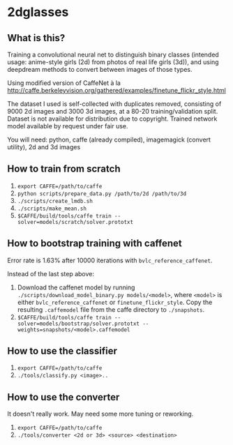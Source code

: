 # 2dglasses

## What is this?
Training a convolutional neural net to distinguish binary classes (intended usage: anime-style girls (2d) from photos of real life girls (3d)), and using deepdream methods to convert between images of those types.

Using modified version of CaffeNet à la http://caffe.berkeleyvision.org/gathered/examples/finetune_flickr_style.html

The dataset I used is self-collected with duplicates removed, consisting of 9000 2d images and 3000 3d images, at a 80-20 training/validation split. Dataset is not available for distribution due to copyright. Trained network model available by request under fair use.

You will need: python, caffe (already compiled), imagemagick (convert utility), 2d and 3d images

## How to train from scratch

1. `export CAFFE=/path/to/caffe`
2. `python scripts/prepare_data.py /path/to/2d /path/to/3d` 
3. `./scripts/create_lmdb.sh`
4. `./scripts/make_mean.sh`
5. `$CAFFE/build/tools/caffe train --solver=models/scratch/solver.prototxt`

## How to bootstrap training with caffenet
Error rate is 1.63% after 10000 iterations with `bvlc_reference_caffenet`.

Instead of the last step above:

1. Download the caffenet model by running `./scripts/download_model_binary.py models/<model>`, where `<model>` is either `bvlc_reference_caffenet` or `finetune_flickr_style`. Copy the resulting `.caffemodel` file from the caffe directory to `./snapshots`.
2. `$CAFFE/build/tools/caffe train --solver=models/bootstrap/solver.prototxt --weights=snapshots/<model>.caffemodel`

## How to use the classifier

1. `export CAFFE=/path/to/caffe`
2. `./tools/classify.py <image>..`

## How to use the converter
It doesn't really work. May need some more tuning or reworking.

1. `export CAFFE=/path/to/caffe`
2. `./tools/converter <2d or 3d> <source> <destination>`

